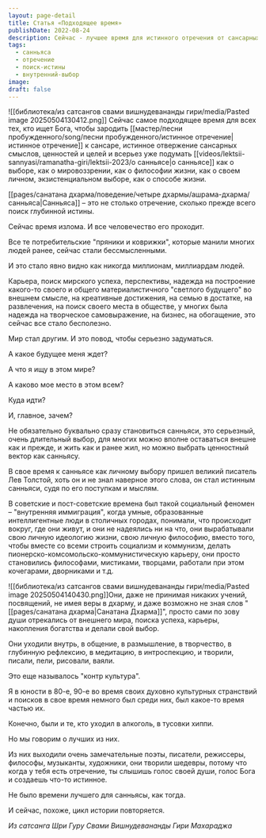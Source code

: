 ```yaml
---
layout: page-detail
title: Статья «Подходящее время»
publishDate: 2022-08-24
description: Сейчас - лучшее время для истинного отречения от сансарных ценностей и поиска глубинной истины, даже если внешне жизнь не меняется. Санньяса - это прежде всего внутренний выбор, философия жизни и ценностный вектор. В периоды исторических переломов многие интуитивно выбирают путь внутренней свободы, творчества и самопознания, что ведёт к подлинному голосу души и Божественного.
tags:
  - санньяса
  - отречение
  - поиск-истины
  - внутренний-выбор
image: 
draft: false
---
```

![[библиотека/из сатсангов свами вишнудевананды гири/media/Pasted image 20250504130412.png]]
 Сейчас самое подходящее время для всех тех, кто ищет Бога, чтобы зародить [[мастер/песни пробужденного/song/песни пробужденного/истинное отречение|истинное отречение]] к сансаре, истинное отвержение сансарных смыслов, ценностей и целей и всерьез уже подумать [[videos/lektsii-sannyasi/ramanatha-giri/lektsii-2023/о санньясе|о санньясе]] как о выборе, как о мировоззрении, как о философии жизни, как о своем личном, экзистенциальном выборе, как о способе жизни.

 [[pages/санатана дхарма/поведение/четыре дхармы/ашрама-дхарма/санньяса|Санньяса]] – это не столько отречение, сколько прежде всего поиск глубинной истины.

 Сейчас время излома. И все человечество его проходит.

 Все те потребительские "пряники и коврижки", которые манили многих людей ранее, сейчас стали бессмысленными. 

 И это стало явно видно как никогда миллионам, миллиардам людей.

 Карьера, поиск мирского успеха, перспективы, надежда на построение какого-то своего и общего материалистичного "светлого будущего" во внешнем смысле, на креативные достижения, на семью в достатке, на развлечения, на поиск своего места в обществе, у многих была надежда на творческое самовыражение, на бизнес, на обогащение, это сейчас все стало бесполезно. 

 Мир стал другим. И это повод, чтобы серьезно задуматься.

 А какое будущее меня ждет?

 А что я ищу в этом мире?

 А каково мое место в этом всем?

 Куда идти?

 И, главное, зачем?

 Не обязательно буквально сразу становиться санньяси, это серьезный, очень длительный выбор, для многих можно вполне оставаться внешне как и прежде, и жить как и ранее жил, но можно выбрать ценностный вектор как санньясу.

 В свое время к санньясе как личному выбору пришел великий писатель Лев Толстой, хоть он и не знал наверное этого слова, он стал истинным санньяси, судя по его поступкам и мыслям.

 В советские и пост-советские времена был такой социальный феномен – "внутренняя иммиграция", когда умные, образованные интеллигентные люди в столичных городах, понимали, что происходит вокруг, где они живут, и они не надеялись ни на что, они вырабатывали свою личную идеологию жизни, свою личную философию, вместо того, чтобы вместе со всеми строить социализм и коммунизм, делать пионерско-комсомольско-коммунистическую карьеру, они просто становились философами, мистиками, творцами, работали при этом кочегарами, дворниками и т.д.

![[библиотека/из сатсангов свами вишнудевананды гири/media/Pasted image 20250504140430.png]]Они, даже не принимая никаких учений, посвящений, не имея веры в дхарму, и даже возможно не зная слов "[[pages/санатана дхарма|Санатана Дхарма]]", просто сами по зову души отрекались от внешнего мира, поиска успеха, карьеры, накопления богатства и делали свой выбор.

 Они уходили внутрь, в общение, в размышление, в творчество, в глубинную рефлексию, в медитацию, в интроспекцию, и творили, писали, пели, рисовали, ваяли.

 Это еще называлось "контр культура".

 Я в юности в 80-е, 90-е во время своих духовно культурных странствий и поисков в свое время немного был среди них, был какое-то время частью их.

 Конечно, были и те, кто уходил в алкоголь, в тусовки хиппи.

 Но мы говорим о лучших из них. 

 Из них выходили очень замечательные поэты, писатели, режиссеры, философы, музыканты, художники, они творили шедевры, потому что когда у тебя есть отречение, ты слышишь голос своей души, голос Бога и создаешь что-то истинное.

 Не было времени лучшего для санньясы, как тогда.

 И сейчас, похоже, цикл истории повторяется.

*Из сатсанга Шри Гуру Свами Вишнудевананды Гири Махараджа*